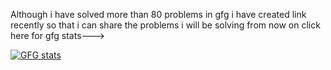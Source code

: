 Although i have solved more than 80 problems in gfg i have created link recently so that i can share the problems i will be solving from now on click here for gfg stats--->

<a href="https://auth.geeksforgeeks.org/user/<vishnuvb243>/practice/"><img src="https://geeks-for-geeks-stats-card.vercel.app/?username=<vishnuvb243>" alt="GFG stats"/></a>
